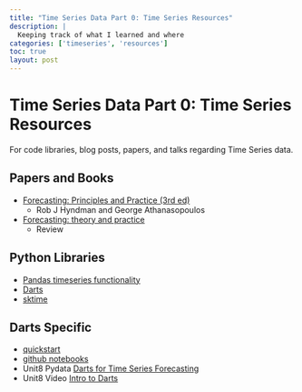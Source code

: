 ```yaml
---
title: "Time Series Data Part 0: Time Series Resources"
description: |
  Keeping track of what I learned and where
categories: ['timeseries', 'resources']
toc: true
layout: post
---
```


# Time Series Data Part 0: Time Series Resources

For code libraries, blog posts, papers, and talks regarding Time Series data.

## Papers and Books

- [Forecasting: Principles and Practice (3rd ed)](https://otexts.com/fpp3/intro.html)
  - Rob J Hyndman and George Athanasopoulos
- [Forecasting: theory and practice](https://arxiv.org/abs/2012.03854)
  - Review

## Python Libraries

- [Pandas timeseries functionality](https://pandas.pydata.org/pandas-docs/stable/user_guide/timeseries.html)
- [Darts](https://github.com/unit8co/darts)
- [sktime](https://github.com/alan-turing-institute/sktime)

## Darts Specific

- [quickstart](https://unit8co.github.io/darts/quickstart/00-quickstart.html)
- [github notebooks](https://github.com/unit8co/darts/tree/master/examples)
- Unit8 Pydata [Darts for Time Series Forecasting](https://www.youtube.com/watch?v=g6OXDnXEtFA&t=142s)
- Unit8 Video [Intro to Darts](https://www.youtube.com/watch?v=Sx-uI-PypmU)
